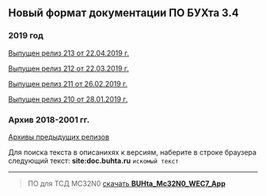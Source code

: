 ## Новый формат документации ПО БУХта 3.4

### 2019 год

[Выпущен релиз 213 от 22.04.2019 г.](releases/213/213.md)

[Выпущен релиз 212 от 22.03.2019 г.](releases/212/212.md)

[Выпущен релиз 211 от 26.02.2019 г.](releases/211/211.md)

[Выпущен релиз 210 от 28.01.2019 г.](releases/210/210.md)


### Архив 2018-2001 гг.
[Архивы предыдущих релизов](ArchiveReleases.md)

>
Для поиска текста в описанихях к версиям, наберите в строке браузера
следующий текст:
__site:doc.buhta.ru__ ```искомый текст```


-------
>ПО для ТСД MC32N0 [скачать **BUHta_Mc32N0_WEC7_App**](BUHta_Mc32N0_WEC7_App.zip)